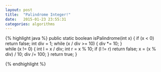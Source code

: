 ```yaml
---
layout: post
title:  "Palindrome Integer!"
date:   2015-01-23 23:55:31
categories: algorithms
---
```


{% highlight java %}
public static boolean isPalindrome(int x) {
	if (x < 0) 
		return false;
	int div = 1;
	while (x / div >= 10) {
		div *= 10;
	}        
	while (x != 0) {
		int l = x / div;
		int r = x % 10;
		if (l != r) 
			return false;
		x = (x % div) / 10;
		div /= 100;
	}
	return true;
}

{% endhighlight %}
